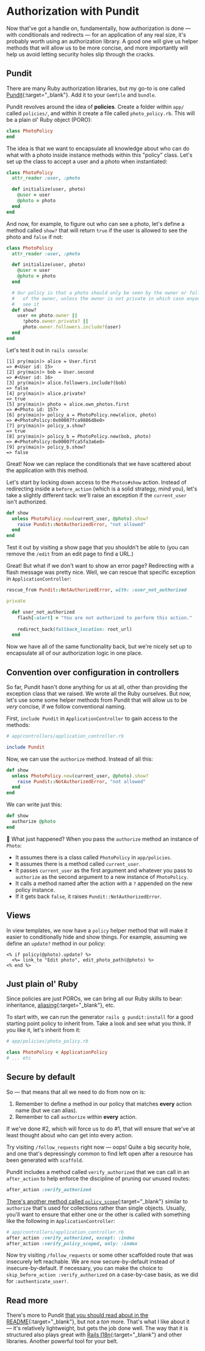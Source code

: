 # Authorization with Pundit

Now that've got a handle on, fundamentally, how authorization is done — with conditionals and redirects — for an application of any real size, it's probably worth using an authorization library. A good one will give us helper methods that will allow us to be more concise, and more importantly will help us avoid letting security holes slip through the cracks.

## Pundit

There are many Ruby authorization libraries, but my go-to is one called [Pundit](https://github.com/varvet/pundit){:target="_blank"}. Add it to your `Gemfile` and `bundle`.

Pundit revolves around the idea of **policies**. Create a folder within `app/` called `policies/`, and within it create a file called `photo_policy.rb`. This will be a plain ol' Ruby object (PORO):

```ruby
class PhotoPolicy
end
```

The idea is that we want to encapsulate all knowledge about who can do what with a photo inside instance methods within this "policy" class. Let's set up the class to accept a user and a photo when instantiated:

```ruby
class PhotoPolicy
  attr_reader :user, :photo

  def initialize(user, photo)
    @user = user
    @photo = photo
  end
end
```

And now, for example, to figure out who can see a photo, let's define a method called `show?` that will return `true` if the user is allowed to see the photo and `false` if not:

```ruby
class PhotoPolicy
  attr_reader :user, :photo

  def initialize(user, photo)
    @user = user
    @photo = photo
  end

  # Our policy is that a photo should only be seen by the owner or followers
  #   of the owner, unless the owner is not private in which case anyone can
  #   see it
  def show?
    user == photo.owner ||
      !photo.owner.private? ||
      photo.owner.followers.include?(user)
  end
end
```

Let's test it out in `rails console`:

```irb
[1] pry(main)> alice = User.first
=> #<User id: 15>
[2] pry(main)> bob = User.second
=> #<User id: 16>
[3] pry(main)> alice.followers.include?(bob)
=> false
[4] pry(main)> alice.private?
=> true
[5] pry(main)> photo = alice.own_photos.first
=> #<Photo id: 157>
[6] pry(main)> policy_a = PhotoPolicy.new(alice, photo)
=> #<PhotoPolicy:0x00007fca9886d8e0>
[7] pry(main)> policy_a.show?
=> true
[8] pry(main)> policy_b = PhotoPolicy.new(bob, photo)
=> #<PhotoPolicy:0x00007fca5fa3a6e8>
[9] pry(main)> policy_b.show?
=> false
```

Great! Now we can replace the conditionals that we have scattered about the application with this method. 

Let's start by locking down access to the `Photos#show` action. Instead of redirecting inside a `before_action` (which is a solid strategy, mind you), let's take a slightly different tack: we'll raise an exception if the `current_user` isn't authorized.

```ruby
def show
  unless PhotoPolicy.new(current_user, @photo).show?
    raise Pundit::NotAuthorizedError, "not allowed"
  end
end
```

Test it out by visiting a show page that you shouldn't be able to (you can remove the `/edit` from an edit page to find a URL.)

Great! But what if we don't want to show an error page? Redirecting with a flash message was pretty nice. Well, we can rescue that specific exception in `ApplicationController`:

```ruby
rescue_from Pundit::NotAuthorizedError, with: :user_not_authorized

private

  def user_not_authorized
    flash[:alert] = "You are not authorized to perform this action."
    
    redirect_back(fallback_location: root_url)
  end
```

Now we have all of the same functionality back, but we're nicely set up to encapsulate all of our authorization logic in one place.

## Convention over configuration in controllers

So far, Pundit hasn't done anything for us at all, other than providing the exception class that we raised. We wrote all the Ruby ourselves. But now, let's use some some helper methods from Pundit that will allow us to be _very_ concise, if we follow conventional naming.

First, `include Pundit` in `ApplicationController` to gain access to the methods:

```ruby
# app/controllers/application_controller.rb

include Pundit
```

Now, we can use the `authorize` method. Instead of all this:

```ruby
def show
  unless PhotoPolicy.new(current_user, @photo).show?
    raise Pundit::NotAuthorizedError, "not allowed"
  end
end
```

We can write just this:

```ruby
def show
  authorize @photo
end
```

🤯 What just happened? When you pass the `authorize` method an instance of `Photo`:

 - It assumes there is a class called `PhotoPolicy` in `app/policies`.
 - It assumes there is a method called `current_user`.
 - It passes `current_user` as the first argument and whatever you pass to `authorize` as the second argument to a new instance of `PhotoPolicy`.
 - It calls a method named after the action with a `?` appended on the new policy instance.
 - If it gets back `false`, it raises `Pundit::NotAuthorizedError`.

## Views

In view templates, we now have a `policy` helper method that will make it easier to conditionally hide and show things. For example, assuming we define an `update?` method in our policy:

```erb
<% if policy(@photo).update? %>
  <%= link_to "Edit photo", edit_photo_path(@photo) %>
<% end %>
```

## Just plain ol' Ruby

Since policies are just POROs, we can bring all our Ruby skills to bear: inheritance, [aliasing](https://medium.com/rubycademy/alias-in-ruby-bf89be245f69){:target="_blank"}, etc.

To start with, we can run the generator `rails g pundit:install` for a good starting point policy to inherit from. Take a look and see what you think. If you like it, let's inherit from it:

```ruby
# app/policies/photo_policy.rb

class PhotoPolicy < ApplicationPolicy
# ... etc
```

## Secure by default

So — that means that all we need to do from now on is:

 1. Remember to define a method in our policy that matches **every** action name (but we can alias).
 2. Remember to call `authorize` within **every** action.

If we've done #2, which will force us to do #1, that will ensure that we've at least thought about who can get into every action.

Try visiting `/follow_requests` right now — oops! Quite a big security hole, and one that's depressingly common to find left open after a resource has been generated with `scaffold`.

Pundit includes a method called `verify_authorized` that we can call in an `after_action` to help enforce the discipline of pruning our unused routes:

```ruby
after_action :verify_authorized
```

[There's another method called `policy_scope`](https://github.com/varvet/pundit#scopes){:target="_blank"} similar to `authorize` that's used for collections rather than single objects. Usually, you'll want to ensure that either one or the other is called with something like the following in `ApplicationController`:

```ruby
# app/controllers/application_controller.rb
after_action :verify_authorized, except: :index
after_action :verify_policy_scoped, only: :index
```

Now try visiting `/follow_requests` or some other scaffolded route that was insecurely left reachable. We are now secure-by-default instead of insecure-by-default. If necessary, you can make the choice to `skip_before_action :verify_authorized` on a case-by-case basis, as we did for `:authenticate_user!`.

## Read more

There's more to Pundit [that you should read about in the README](https://github.com/varvet/pundit){:target="_blank"}, but not a _ton_ more. That's what I like about it — it's relatively lightweight, but gets the job done well. The way that it is structured also plays great with [Rails I18n](https://guides.rubyonrails.org/i18n.html){:target="_blank"} and other libraries. Another powerful tool for your belt.
